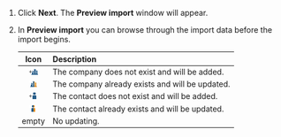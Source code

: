 <!-- markdownlint-disable-file MD041 -->
1. Click **Next**. The **Preview import** window will appear.

1. In **Preview import** you can browse through the import data before the import begins.

    | Icon | Description
    |:-:|---|
    | ![Icon - company new][img1] | The company does not exist and will be added. |
    | ![Icon - company changed][img2] | The company already exists and will be updated. |
    | ![Icon - person new][img3] | The contact does not exist and will be added. |
    | ![Icon - person changed][img4] | The contact already exists and will be updated. |
    | empty | No updating. |

<!-- Referenced images -->
[img1]: ../../../../../media/icons/admin/import-preview-icon-company-new.bmp
[img2]: ../../../../../media/icons/admin/import-preview-icon-company-changed.bmp
[img3]: ../../../../../media/icons/admin/import-preview-icon-person-new.bmp
[img4]: ../../../../../media/icons/admin/import-preview-icon-person-changed.bmp
